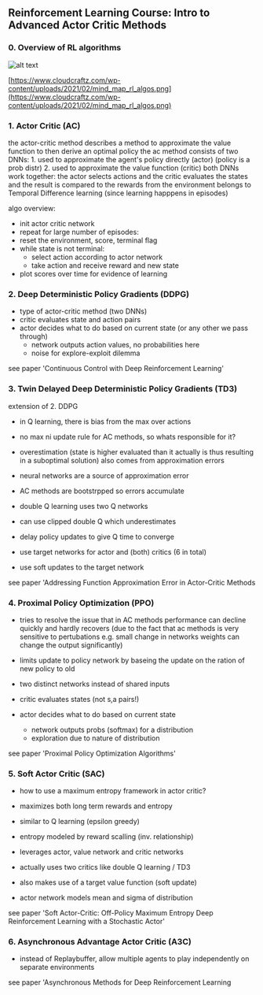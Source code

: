## Reinforcement Learning Course: Intro to Advanced Actor Critic Methods

### 0. Overview of RL algorithms

![alt text](https://www.cloudcraftz.com/wp-content/uploads/2021/02/mind_map_rl_algos.png)

[https://www.cloudcraftz.com/wp-content/uploads/2021/02/mind_map_rl_algos.png](https://www.cloudcraftz.com/wp-content/uploads/2021/02/mind_map_rl_algos.png)

### 1. Actor Critic (AC)

the actor-critic method describes a method to approximate the value function to then derive an optimal policy
the ac method consists of two DNNs:
    1. used to approximate the agent's policy directly (actor) (policy is a prob distr)
    2. used to approximate the value function (critic)
both DNNs work together: the actor selects actions and the critic evaluates the states and the result is compared to the rewards from the environment
belongs to Temporal Difference learning (since learning happpens in episodes)

algo overview:
- init actor critic network
- repeat for large number of episodes:
- reset the environment, score, terminal flag
- while state is not terminal:
    - select action according to actor network
    - take action and receive reward and new state
- plot scores over time for evidence of learning

### 2. Deep Deterministic Policy Gradients (DDPG)

- type of actor-critic method (two DNNs)
- critic evaluates state and action pairs
- actor decides what to do based on current state (or any other we pass through)
    - network outputs action values, no probabilities here
    - noise for explore-exploit dilemma

see paper 'Continuous Control with Deep Reinforcement Learning'

### 3. Twin Delayed Deep Deterministic Policy Gradients (TD3) 
extension of 2. DDPG

- in Q learning, there is bias from the max over actions
- no max ni update rule for AC methods, so whats responsible for it?
- overestimation (state is higher evaluated than it actually is thus resulting in a suboptimal solution) also comes from approximation errors
- neural networks are a source of approximation error
- AC methods are bootstrpped so errors accumulate

- double Q learning uses two Q networks
- can use clipped double Q which underestimates
- delay policy updates to give Q time to converge
- use target networks for actor and (both) critics (6 in total)
- use soft updates to the target network

see paper 'Addressing Function Approximation Error in Actor-Critic Methods

### 4. Proximal Policy Optimization (PPO)

- tries to resolve the issue that in AC methods performance can decline quickly and hardly recovers (due to the fact that ac methods is very sensitive to pertubations e.g. small change in networks weights can change the output significantly)

- limits update to policy network by baseing the update on the ration of new policy to old

- two distinct networks instead of shared inputs
- critic evaluates states (not s,a pairs!)
- actor decides what to do based on current state
    - network outputs probs (softmax) for a distribution
    - exploration due to nature of distribution

see paper 'Proximal Policy Optimization Algorithms'

### 5. Soft Actor Critic (SAC)

- how to use a maximum entropy framework in actor critic?

- maximizes both long term rewards and entropy
- similar to Q learning (epsilon greedy)
- entropy modeled by reward scalling (inv. relationship)
- leverages actor, value network and critic networks
- actually uses two critics like double Q learning / TD3
- also makes use of a target value function (soft update)

- actor network models mean and sigma of distribution

see paper 'Soft Actor-Critic: Off-Policy Maximum Entropy Deep Reinforcement Learning with a Stochastic Actor'

### 6. Asynchronous Advantage Actor Critic (A3C)

- instead of Replaybuffer, allow multiple agents to play independently on separate environments

see paper 'Asynchronous Methods for Deep Reinforcement Learning